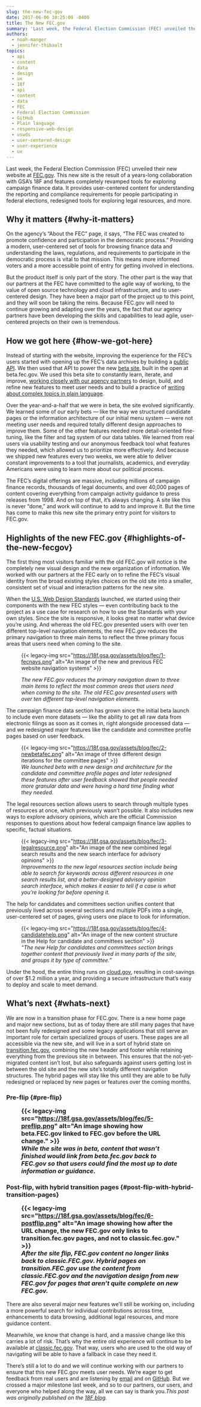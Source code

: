 ```yaml
---
slug: the-new-fec-gov
date: 2017-06-06 10:25:09 -0400
title: The New FEC.gov
summary: 'Last week, the Federal Election Commission (FEC) unveiled their new website at FEC.gov. This new site is the result of a years-long collaboration with GSA’s 18F and features completely revamped tools for exploring campaign finance data. It provides user-centered content for understanding the reporting and compliance requirements for people participating in federal elections, redesigned tools'
authors:
  - noah-manger
  - jennifer-thibault
topics:
  - api
  - content
  - data
  - design
  - ux
  - 18f
  - api
  - content
  - data
  - FEC
  - Federal Election Commission
  - GitHub
  - Plain language
  - responsive-web-design
  - uswds
  - user-centered-design
  - user-experience
  - ux
---
```


Last week, the Federal Election Commission (FEC) unveiled their new website at [FEC.gov](https://www.fec.gov/). This new site is the result of a years-long collaboration with GSA’s 18F and features completely revamped tools for exploring campaign finance data. It provides user-centered content for understanding the reporting and compliance requirements for people participating in federal elections, redesigned tools for exploring legal resources, and more.

## Why it matters {#why-it-matters}

On the agency’s “About the FEC” page, it says, “The FEC was created to promote confidence and participation in the democratic process.” Providing a modern, user-centered set of tools for browsing finance data and understanding the laws, regulations, and requirements to participate in the democratic process is vital to that mission. This means more informed voters and a more accessible point of entry for getting involved in elections.

But the product itself is only part of the story. The other part is the way that our partners at the FEC have committed to the agile way of working, to the value of open source technology and cloud infrastructure, and to user-centered design. They have been a major part of the project up to this point, and they will soon be taking the reins. Because FEC.gov will need to continue growing and adapting over the years, the fact that our agency partners have been developing the skills and capabilities to lead agile, user-centered projects on their own is tremendous.

## How we got here {#how-we-got-here}

Instead of starting with the website, improving the experience for the FEC’s users started with opening up the FEC’s data archives by building a [public API](https://18f.gsa.gov/2015/07/15/openfec-api-update/). We then used that API to power the new [beta site](https://18f.gsa.gov/2015/10/29/welcome-to-betafec/), built in the open at beta.fec.gov. We used this beta site to constantly learn, iterate, and improve, [working closely with our agency partners](https://18f.gsa.gov/2016/06/07/building-better-by-building-together-with-the-federal-election-commission/) to design, build, and refine new features to meet user needs and to build a practice of [writing about complex topics in plain language](https://18f.gsa.gov/2015/12/17/plain-language-betafec-new-content-design/).

Over the year-and-a-half that we were in beta, the site evolved significantly. We learned some of our early bets — like the way we structured candidate pages or the information architecture of our initial menu system — were not meeting user needs and required totally different design approaches to improve them. Some of the other features needed more detail-oriented fine-tuning, like the filter and tag system of our data tables. We learned from real users via usability testing and our anonymous feedback tool what features they needed, which allowed us to prioritize more effectively. And because we shipped new features every two weeks, we were able to deliver constant improvements to a tool that journalists, academics, and everyday Americans were using to learn more about our political process.

The FEC’s digital offerings are massive, including millions of campaign finance records, thousands of legal documents, and over 40,000 pages of content covering everything from campaign activity guidance to press releases from 1998. And on top of that, it’s always changing. A site like this is never “done,” and work will continue to add to and improve it. But the time has come to make this new site the primary entry point for visitors to FEC.gov.

## Highlights of the new FEC.gov {#highlights-of-the-new-fecgov}

The first thing most visitors familiar with the old FEC.gov will notice is the completely new visual design and the new organization of information. We worked with our partners at the FEC early on to refine the FEC’s visual identity from the broad existing styles choices on the old site into a smaller, consistent set of visual and interaction patterns for the new site.

When the [U.S. Web Design Standards](https://standards.usa.gov/) launched, we started using their components with the new FEC styles — even contributing back to the project as a use case for research on how to use the Standards with your own styles. Since the site is responsive, it looks great no matter what device you’re using. And whereas the old FEC.gov presented users with over ten different top-level navigation elements, the new FEC.gov reduces the primary navigation to three main items to reflect the three primary focus areas that users need when coming to the site.<figure>{{< legacy-img src="https://18f.gsa.gov/assets/blog/fec/1-fecnavs.png" alt="An image of the new and previous FEC website navigation systems" >}}<figcaption>

_The new FEC.gov reduces the primary navigation down to three main items to reflect the most common areas that users need when coming to the site. The old FEC.gov presented users with over ten different top-level navigation elements._</figcaption></figure> 

The campaign finance data section has grown since the initial beta launch to include even more datasets — like the ability to get all raw data from electronic filings as soon as it comes in, right alongside processed data — and we redesigned major features like the candidate and committee profile pages based on user feedback.<figure>{{< legacy-img src="https://18f.gsa.gov/assets/blog/fec/2-newbetafec.png" alt="An image of three different design iterations for the committee pages" >}}<figcaption>_We launched beta with a new design and architecture for the candidate and committee profile pages and later redesigned these features after user feedback showed that people needed more granular data and were having a hard time finding what they needed._</figcaption></figure> 

The legal resources section allows users to search through multiple types of resources at once, which previously wasn’t possible. It also includes new ways to explore advisory opinions, which are the official Commission responses to questions about how federal campaign finance law applies to specific, factual situations.<figure>{{< legacy-img src="https://18f.gsa.gov/assets/blog/fec/3-legalresource.png" alt="An image of the new combined legal search results and the new search interface for advisory opinions" >}}<figcaption>_Improvements to the new legal resources section include being able to search for keywords across different resources in one search results list, and a better-designed advisory opinion search interface, which makes it easier to tell if a case is what you’re looking for before opening it._</figcaption></figure> 

The help for candidates and committees section unifies content that previously lived across several sections and multiple PDFs into a single, user-centered set of pages, giving users one place to look for information.<figure>{{< legacy-img src="https://18f.gsa.gov/assets/blog/fec/4-candidatehelp.png" alt="An image of the new content structure in the Help for candidate and committees section" >}}<figcaption>_&#8220;The new Help for candidates and committees section brings together content that previously lived in many parts of the site, and groups it by type of committee.&#8221;_</figcaption></figure> 

Under the hood, the entire thing runs on [cloud.gov](https://cloud.gov/), resulting in cost-savings of over $1.2 million a year, and providing a secure infrastructure that’s easy to deploy and scale to meet demand.

## What’s next {#whats-next}

We are now in a transition phase for FEC.gov. There is a new home page and major new sections, but as of today there are still many pages that have not been fully redesigned and some legacy applications that still serve an important role for certain specialized groups of users. These pages are all accessible via the new site, and will live in a sort of hybrid state on [transition.fec.gov](https://transition.fec.gov/), combining the new header and footer while retaining everything from the previous site in between. This ensures that the not-yet-migrated content isn’t lost, but also safeguards against users getting lost in between the old site and the new site’s totally different navigation structures. The hybrid pages will stay like this until they are able to be fully redesigned or replaced by new pages or features over the coming months.

### Pre-flip {#pre-flip}<figure>{{< legacy-img src="https://18f.gsa.gov/assets/blog/fec/5-preflip.png" alt="An image showing how beta.FEC.gov linked to FEC.gov before the URL change." >}}<figcaption>_While the site was in beta, content that wasn’t finished would link from beta.fec.gov back to FEC.gov so that users could find the most up to date information or guidance._</figcaption></figure> 

### Post-flip, with hybrid transition pages {#post-flip-with-hybrid-transition-pages}<figure>{{< legacy-img src="https://18f.gsa.gov/assets/blog/fec/6-postflip.png" alt="An image showing how after the URL change, the new FEC.gov only links to transition.fec.gov pages, and not to classic.fec.gov." >}}<figcaption>_After the site flip, FEC.gov content no longer links back to classic.FEC.gov. Hybrid pages on transition.FEC.gov use the content from classic.FEC.gov and the navigation design from new FEC.gov for pages that aren’t quite complete on new FEC.gov._</figcaption></figure> 

There are also several major new features we’ll still be working on, including a more powerful search for individual contributions across time, enhancements to data browsing, additional legal resources, and more guidance content.

Meanwhile, we know that change is hard, and a massive change like this carries a lot of risk. That’s why the entire old experience will continue to be available at [classic.fec.gov](http://classic.fec.gov/). That way, users who are used to the old way of navigating will be able to have a fallback in case they need it.

There’s still a lot to do and we will continue working with our partners to ensure that this new FEC.gov meets user needs. We’re eager to get feedback from real users and are listening by [email](mailto:webmanager@fec.gov) and on [GitHub](https://github.com/18f/fec). But we crossed a major milestone last week, and so to our partners, our users, and everyone who helped along the way, all we can say is thank you._This post was originally published on the [18F blog](https://18f.gsa.gov/blog/)._